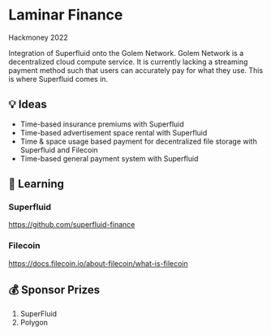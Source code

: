 # Laminar Finance 
Hackmoney 2022

Integration of Superfluid onto the Golem Network. Golem Network is a decentralized cloud compute service. It is currently lacking a streaming payment method such that users can accurately pay for what they use. This is where Superfluid comes in.

## :bulb: Ideas

- Time-based insurance premiums with Superfluid
- Time-based advertisement space rental with Superfluid
- Time & space usage based payment for decentralized file storage with Superfluid and Filecoin
- Time-based general payment system with Superfluid

## :book: Learning

### Superfluid

<https://github.com/superfluid-finance>

### Filecoin

<https://docs.filecoin.io/about-filecoin/what-is-filecoin>

## 💰 Sponsor Prizes

1. SuperFluid
2. Polygon

